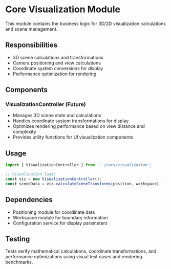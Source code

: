 # Core Visualization Module

This module contains the business logic for 3D/2D visualization calculations and scene management.

## Responsibilities
- 3D scene calculations and transformations
- Camera positioning and view calculations  
- Coordinate system conversions for display
- Performance optimization for rendering

## Components

### VisualizationController (Future)
- Manages 3D scene state and calculations
- Handles coordinate system transformations for display
- Optimizes rendering performance based on view distance and complexity
- Provides utility functions for UI visualization components

## Usage

```typescript
import { VisualizationController } from '../core/visualization';

// Visualization logic
const viz = new VisualizationController();
const sceneData = viz.calculateSceneTransforms(position, workspace);
```

## Dependencies
- Positioning module for coordinate data
- Workspace module for boundary information
- Configuration service for display parameters

## Testing
Tests verify mathematical calculations, coordinate transformations, and performance optimizations using visual test cases and rendering benchmarks.